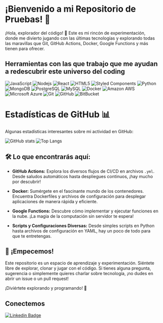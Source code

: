 # ¡Bienvenido a mi Repositorio de Pruebas! 🚀

¡Hola, explorador del código! 👋 Este es mi rincón de experimentación, donde me divierto jugando con las últimas tecnologías y explorando todas las maravillas que Git, GitHub Actions, Docker, Google Functions y más tienen para ofrecer.

## Herramientas con las que trabajo que me ayudan a redescubrir este universo del coding

![JavaScript](https://img.shields.io/badge/-JavaScript-f0d81e?style=flat-square&logo=javascript&logoColor=black)
![Nodejs](https://img.shields.io/badge/-Nodejs-43853d?style=flat-square&logo=Node.js&logoColor=white)
![React](https://img.shields.io/badge/-React-45b8d8?style=flat-square&logo=react&logoColor=white)
![HTML5](https://img.shields.io/badge/-HTML5-E34F26?style=flat-square&logo=html5&logoColor=white)
![Styled Components](https://img.shields.io/badge/-Styled_Components-db7092?style=flat-square&logo=styled-component&logoColor=whites)
![Python](https://img.shields.io/badge/-Python-f7cc4a?style=flat-square&logo=Python&logoColor=3572a8)
![MongoDB](https://img.shields.io/badge/-MongoDB-13aa52?style=flat-square&logo=mongodb&logoColor=white)
![PostgreSQL](https://img.shields.io/badge/-PostgreSQL-336791?style=flat-square&logo=postgresql&logoColor=white)
![MySQL](https://img.shields.io/badge/-MySQL-black?style=flat-square&logo=mysql&logoColor=white)
![Docker](https://img.shields.io/badge/-Docker-46a2f1?style=flat-square&logo=docker&logoColor=white)
![Amazon AWS](https://img.shields.io/badge/Amazon%20AWS-232F3E?style=flat-square&logo=amazon-aws&logoColor=white)
![Microsoft Azure](https://img.shields.io/badge/Microsoft%20Azure-232F7E?style=flat-square&logo=microsoft-azure&logoColor=white)
![Git](https://img.shields.io/badge/-Git-e84e32?style=flat-square&logo=git&logoColor=white)
![GitHub](https://img.shields.io/badge/-GitHub-181717?style=flat-square&logo=github&logoColor=white)
![BitBucket](https://img.shields.io/badge/-BitBucket-darkblue?style=flat-square&logo=bitbucket&logoColor=white)

# Estadísticas de GitHub 📊

Algunas estadísticas interesantes sobre mi actividad en GitHub:

![GitHub stats](https://github-readme-stats.vercel.app/api?username=Christianmendez1501&count_private=true&show_icons=true)
![Top Langs](https://github-readme-stats.vercel.app/api/top-langs/?username=Christianmendez1501&layout=compact)



## 🛠️ Lo que encontrarás aquí:

- **GitHub Actions:** Explora los diversos flujos de CI/CD en archivos `.yml`. Desde saludos automáticos hasta despliegues continuos, ¡hay mucho por descubrir!

- **Docker:** Sumérgete en el fascinante mundo de los contenedores. Encuentra Dockerfiles y archivos de configuración para desplegar aplicaciones de manera rápida y eficiente.

- **Google Functions:** Descubre cómo implementar y ejecutar funciones en la nube. ¡La magia de la computación sin servidor te espera!

- **Scripts y Configuraciones Diversas:** Desde simples scripts en Python hasta archivos de configuración en YAML, hay un poco de todo para que te entretengas.

## 🚀 ¡Empecemos!

Este repositorio es un espacio de aprendizaje y experimentación. Siéntete libre de explorar, clonar y jugar con el código. Si tienes alguna pregunta, sugerencia o simplemente quieres charlar sobre tecnología, ¡no dudes en abrir un issue o un pull request!

¡Diviértete explorando y programando! 🎉

## Conectemos

[![Linkedin Badge](https://img.shields.io/badge/-Christian.Mendez-blue?style=flat-square&logo=Linkedin&logoColor=white&link=https://www.linkedin.com/in/christiandavidmendez/)](https://www.linkedin.com/in/christiandavidmendez/)

